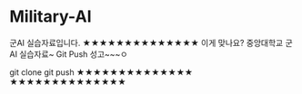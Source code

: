 # Military-AI

군AI 실습자료입니다.
★★★★★★★★★★★★★★
이게 맞나요? 
중앙대학교 군AI 실습자료~
Git Push 성고~~~ㅇ

git clone
git push
★★★★★★★★★★★★★★
★★★★★★★★★★★★★★
